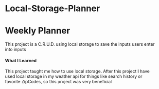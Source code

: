 # Local-Storage-Planner
<h1>Weekly Planner</h1>

<p>This project is a C.R.U.D. using local storage to save the inputs users enter into inputs</p>

<h4>What I Learned</h4>

<p>This project taught me how to use local storage. After this project I have used local storage in my weather api for things like search history or favorite ZipCodes, so this project was very beneficial</p>
